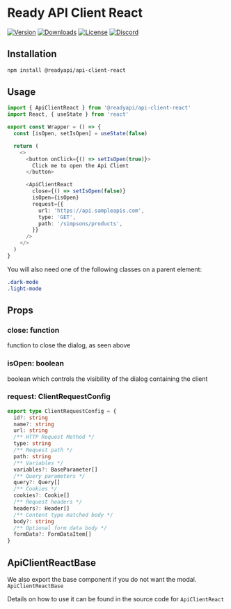 # Ready API Client React

[![Version](https://img.shields.io/npm/v/%40readyapi/api-client-react)](https://www.npmjs.com/package/@readyapi/api-client-react)
[![Downloads](https://img.shields.io/npm/dm/%40readyapi/api-client-react)](https://www.npmjs.com/package/@readyapi/api-client-react)
[![License](https://img.shields.io/npm/l/%40readyapi%2Fapi-client-react)](https://www.npmjs.com/package/@readyapi/api-client-react)
[![Discord](https://img.shields.io/discord/1135330207960678410?style=flat&color=5865F2)](https://discord.gg/8HeZcRGPFS)

## Installation

```bash
npm install @readyapi/api-client-react
```

## Usage

```ts
import { ApiClientReact } from '@readyapi/api-client-react'
import React, { useState } from 'react'

export const Wrapper = () => {
  const [isOpen, setIsOpen] = useState(false)

  return (
    <>
      <button onClick={() => setIsOpen(true)}>
        Click me to open the Api Client
      </button>

      <ApiClientReact
        close={() => setIsOpen(false)}
        isOpen={isOpen}
        request={{
          url: 'https://api.sampleapis.com',
          type: 'GET',
          path: '/simpsons/products',
        }}
      />
    </>
  )
}
```

You will also need one of the following classes on a parent element:

```css
.dark-mode
.light-mode
```

## Props

### close: function

function to close the dialog, as seen above

### isOpen: boolean

boolean which controls the visibility of the dialog containing the client

### request: ClientRequestConfig

```ts
export type ClientRequestConfig = {
  id?: string
  name?: string
  url: string
  /** HTTP Request Method */
  type: string
  /** Request path */
  path: string
  /** Variables */
  variables?: BaseParameter[]
  /** Query parameters */
  query?: Query[]
  /** Cookies */
  cookies?: Cookie[]
  /** Request headers */
  headers?: Header[]
  /** Content type matched body */
  body?: string
  /** Optional form data body */
  formData?: FormDataItem[]
}
```

## ApiClientReactBase

We also export the base component if you do not want the modal.
`ApiClientReactBase`

Details on how to use it can be found in the source code for `ApiClientReact`
